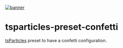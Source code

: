 [![banner](https://particles.js.org/images/banner2.png)](https://particles.js.org)

# tsparticles-preset-confetti

[tsParticles](https://github.com/matteobruni/tsparticles) preset to have a confetti configuration.
